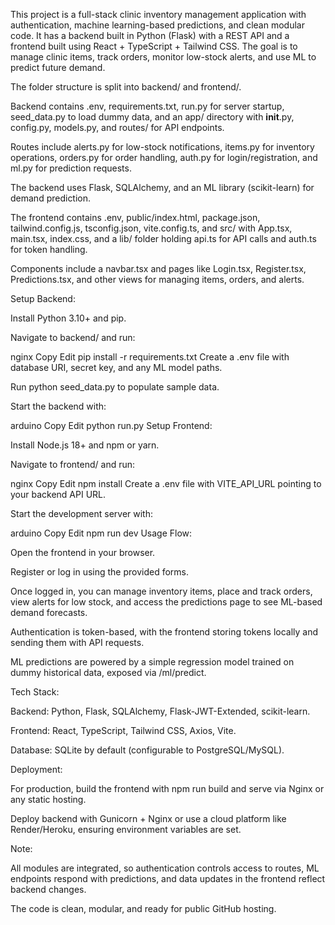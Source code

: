 This project is a full-stack clinic inventory management application with authentication, machine learning-based predictions, and clean modular code. It has a backend built in Python (Flask) with a REST API and a frontend built using React + TypeScript + Tailwind CSS. The goal is to manage clinic items, track orders, monitor low-stock alerts, and use ML to predict future demand.

The folder structure is split into backend/ and frontend/.

Backend contains .env, requirements.txt, run.py for server startup, seed_data.py to load dummy data, and an app/ directory with __init__.py, config.py, models.py, and routes/ for API endpoints.

Routes include alerts.py for low-stock notifications, items.py for inventory operations, orders.py for order handling, auth.py for login/registration, and ml.py for prediction requests.

The backend uses Flask, SQLAlchemy, and an ML library (scikit-learn) for demand prediction.

The frontend contains .env, public/index.html, package.json, tailwind.config.js, tsconfig.json, vite.config.ts, and src/ with App.tsx, main.tsx, index.css, and a lib/ folder holding api.ts for API calls and auth.ts for token handling.

Components include a navbar.tsx and pages like Login.tsx, Register.tsx, Predictions.tsx, and other views for managing items, orders, and alerts.

Setup Backend:

Install Python 3.10+ and pip.

Navigate to backend/ and run:

nginx
Copy
Edit
pip install -r requirements.txt
Create a .env file with database URI, secret key, and any ML model paths.

Run python seed_data.py to populate sample data.

Start the backend with:

arduino
Copy
Edit
python run.py
Setup Frontend:

Install Node.js 18+ and npm or yarn.

Navigate to frontend/ and run:

nginx
Copy
Edit
npm install
Create a .env file with VITE_API_URL pointing to your backend API URL.

Start the development server with:

arduino
Copy
Edit
npm run dev
Usage Flow:

Open the frontend in your browser.

Register or log in using the provided forms.

Once logged in, you can manage inventory items, place and track orders, view alerts for low stock, and access the predictions page to see ML-based demand forecasts.

Authentication is token-based, with the frontend storing tokens locally and sending them with API requests.

ML predictions are powered by a simple regression model trained on dummy historical data, exposed via /ml/predict.

Tech Stack:

Backend: Python, Flask, SQLAlchemy, Flask-JWT-Extended, scikit-learn.

Frontend: React, TypeScript, Tailwind CSS, Axios, Vite.

Database: SQLite by default (configurable to PostgreSQL/MySQL).

Deployment:

For production, build the frontend with npm run build and serve via Nginx or any static hosting.

Deploy backend with Gunicorn + Nginx or use a cloud platform like Render/Heroku, ensuring environment variables are set.

Note:

All modules are integrated, so authentication controls access to routes, ML endpoints respond with predictions, and data updates in the frontend reflect backend changes.

The code is clean, modular, and ready for public GitHub hosting.
